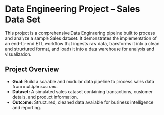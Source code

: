 # Data Engineering Project – Sales Data Set

This project is a comprehensive Data Engineering pipeline built to process and analyze a sample Sales dataset. It demonstrates the implementation of an end-to-end ETL workflow that ingests raw data, transforms it into a clean and structured format, and loads it into a data warehouse for analysis and visualization.

##  Project Overview

- **Goal:** Build a scalable and modular data pipeline to process sales data from multiple sources.
- **Dataset:** A simulated sales dataset containing transactions, customer details, and product information.
- **Outcome:** Structured, cleaned data available for business intelligence and reporting.



